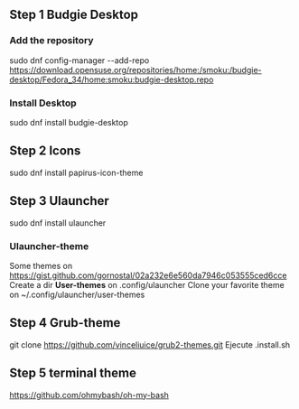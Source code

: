 ## Step 1 Budgie Desktop

### Add the repository

sudo dnf config-manager --add-repo https://download.opensuse.org/repositories/home:/smoku:/budgie-desktop/Fedora_34/home:smoku:budgie-desktop.repo

### Install Desktop

sudo dnf install budgie-desktop

## Step 2 Icons

sudo dnf install papirus-icon-theme

## Step 3 Ulauncher

sudo dnf install ulauncher

### Ulauncher-theme

Some themes on https://gist.github.com/gornostal/02a232e6e560da7946c053555ced6cce
Create a dir **User-themes** on .config/ulauncher
Clone your favorite theme on ~/.config/ulauncher/user-themes

## Step 4 Grub-theme

git clone https://github.com/vinceliuice/grub2-themes.git
Ejecute .install.sh

## Step 5  terminal theme

https://github.com/ohmybash/oh-my-bash